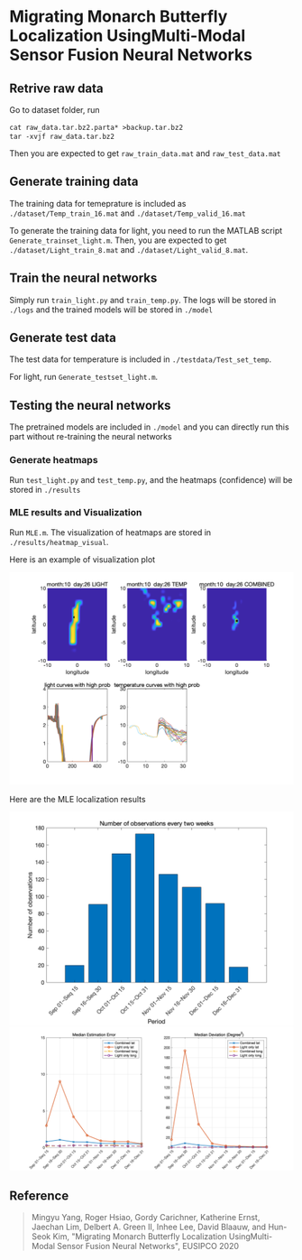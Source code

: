 # Migrating Monarch Butterfly Localization UsingMulti-Modal Sensor Fusion Neural Networks

## Retrive raw data

Go to dataset folder, run 
```
cat raw_data.tar.bz2.parta* >backup.tar.bz2
tar -xvjf raw_data.tar.bz2
```

Then you are expected to get `raw_train_data.mat` and `raw_test_data.mat`

## Generate training data

The training data for temeprature is included as `./dataset/Temp_train_16.mat` and  `./dataset/Temp_valid_16.mat`

To generate the training data for light, you need to run the MATLAB script `Generate_trainset_light.m`. Then, you are expected to get `./dataset/Light_train_8.mat` and `./dataset/Light_valid_8.mat`.

## Train the neural networks

Simply run `train_light.py` and `train_temp.py`. The logs will be stored in `./logs` and the trained models will be stored in `./model`

## Generate test data

The test data for temperature is included in `./testdata/Test_set_temp`.

For light, run `Generate_testset_light.m`. 

## Testing the neural networks

The pretrained models are included in `./model` and you can directly run this part without re-training the neural networks

### Generate heatmaps

Run `test_light.py` and `test_temp.py`, and the heatmaps (confidence) will be stored in `./results`

### MLE results and Visualization

Run `MLE.m`. The visualization of heatmaps are stored in `./results/heatmap_visual`. 

Here is an example of visualization plot

![heatmap1](example_figs/4.png)

Here are the MLE localization results

![distribution](example_figs/pic1.png)
![localization](example_figs/pic2.png)

## Reference 
> Mingyu Yang, Roger Hsiao, Gordy Carichner, Katherine Ernst, Jaechan Lim, Delbert A. Green II, Inhee Lee, David Blaauw, and Hun-Seok Kim, "Migrating Monarch Butterfly Localization UsingMulti-Modal Sensor Fusion Neural Networks", EUSIPCO 2020
